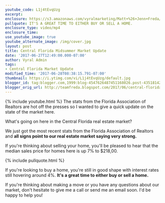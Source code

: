 ```yaml
---
youtube_code: L1j4tEvqUzg
excerpt:
enclosure: https://s3.amazonaws.com/vyralmarketing/Matt+%26+Jenn+Freda/Orlando%2520Real%2520Estate%2520Agent-%2520Your%2520Central%2520Florida%2520market%2520update.mp4
pullquote: IT'S A GREAT TIME TO EITHER BUY OR SELL A HOME.
enclosure_type: video/mp4
enclosure_time:
use_youtube_image: true
youtube_alternate_image: /img/cover.jpg
layout: post
title: Central Florida Midsummer Market Update
date: '2017-06-27T12:49:00.000-07:00'
author: Vyral Admin
tags:
- Central Florida Market Update
modified_time: '2017-06-28T08:38:15.791-07:00'
thumbnail: https://i.ytimg.com/vi/L1j4tEvqUzg/default.jpg
blogger_id: tag:blogger.com,1999:blog-4547626487451168026.post-4351814240721635984
blogger_orig_url: http://teamfreda.blogspot.com/2017/06/central-florida-midsummer-market-update.html
---
```

{% include youtube.html %}
The stats from the Florida Association of Realtors are hot off the presses so I wanted to give a quick update on the state of the market here.

What's going on here in the Central Florida real estate market?

We just got the most recent stats from the Florida Association of Realtors and **all signs point to our real estate market saying very strong.**

If you're thinking about selling your home, you'll be pleased to hear that the median sales price for homes here is up 7% to $218,00.

{% include pullquote.html %}

If you're looking to buy a home, you're still in good shape with interest rates still hovering around 4%. **It's a great time to either buy or sell a home.**

If you're thinking about making a move or you have any questions about our market, don't hesitate to give me a call or send me an email soon. I'd be happy to help you!
